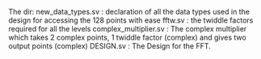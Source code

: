 The dir: new_data_types.sv     : declaration of all the data types used in the design for accessing the 128 points with ease
         fftw.sv               : the twiddle factors required for all the levels
         complex_multiplier.sv : The complex multiplier which takes 2 complex points, 1 twiddle factor (complex) and gives two output points (complex)
         DESIGN.sv             : The Design for the FFT. 
